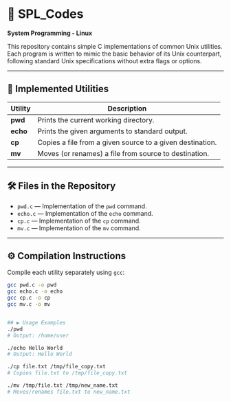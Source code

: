 # 📌 SPL_Codes  
**System Programming - Linux**  

This repository contains simple C implementations of common Unix utilities.  
Each program is written to mimic the basic behavior of its Unix counterpart,  
following standard Unix specifications without extra flags or options.

---

## 📂 Implemented Utilities

| Utility | Description |
|---------|-------------|
| **pwd** | Prints the current working directory. |
| **echo** | Prints the given arguments to standard output. |
| **cp** | Copies a file from a given source to a given destination. |
| **mv** | Moves (or renames) a file from source to destination. |

---

## 🛠 Files in the Repository

- `pwd.c` — Implementation of the `pwd` command.
- `echo.c` — Implementation of the `echo` command.
- `cp.c` — Implementation of the `cp` command.
- `mv.c` — Implementation of the `mv` command.

---

## ⚙ Compilation Instructions

Compile each utility separately using `gcc`:

```bash
gcc pwd.c -o pwd
gcc echo.c -o echo
gcc cp.c -o cp
gcc mv.c -o mv


## ▶ Usage Examples
./pwd
# Output: /home/user

./echo Hello World
# Output: Hello World

./cp file.txt /tmp/file_copy.txt
# Copies file.txt to /tmp/file_copy.txt

./mv /tmp/file.txt /tmp/new_name.txt
# Moves/renames file.txt to new_name.txt
